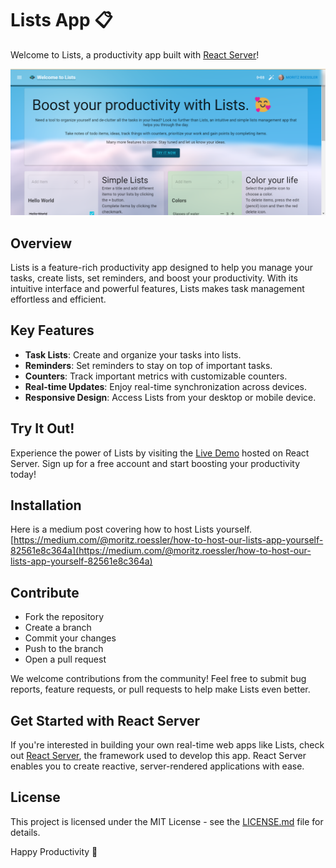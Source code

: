 # Lists App 📋

Welcome to Lists, a productivity app built with [React Server](https://state-less.cloud)!

![Lists App](https://github.com/C5H8NNaO4/lists-app-frontend/raw/master/public/screenshot.png)

## Overview

Lists is a feature-rich productivity app designed to help you manage your tasks, create lists, set reminders, and boost your productivity. With its intuitive interface and powerful features, Lists makes task management effortless and efficient.

## Key Features

- **Task Lists**: Create and organize your tasks into lists.
- **Reminders**: Set reminders to stay on top of important tasks.
- **Counters**: Track important metrics with customizable counters.
- **Real-time Updates**: Enjoy real-time synchronization across devices.
- **Responsive Design**: Access Lists from your desktop or mobile device.

## Try It Out!

Experience the power of Lists by visiting the [Live Demo](https://lists.state-less.cloud/welcome) hosted on React Server. Sign up for a free account and start boosting your productivity today!

## Installation

Here is a medium post covering how to host Lists yourself.
[https://medium.com/@moritz.roessler/how-to-host-our-lists-app-yourself-82561e8c364a](https://medium.com/@moritz.roessler/how-to-host-our-lists-app-yourself-82561e8c364a)

## Contribute

- Fork the repository
- Create a branch
- Commit your changes
- Push to the branch
- Open a pull request

We welcome contributions from the community! Feel free to submit bug reports, feature requests, or pull requests to help make Lists even better.

## Get Started with React Server

If you're interested in building your own real-time web apps like Lists, check out [React Server](https://state-less.cloud), the framework used to develop this app. React Server enables you to create reactive, server-rendered applications with ease.

## License

This project is licensed under the MIT License - see the [LICENSE.md](LICENSE.md) file for details.

Happy Productivity 🚀

